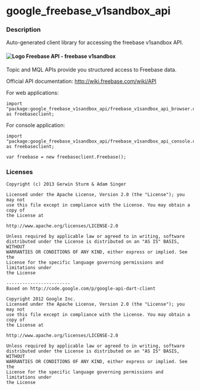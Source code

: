 # google_freebase_v1sandbox_api

### Description

Auto-generated client library for accessing the freebase v1sandbox API.

#### ![Logo](http://www.google.com/images/icons/product/freebase-16.png) Freebase API - freebase v1sandbox

Topic and MQL APIs provide you structured access to Freebase data.

Official API documentation: http://wiki.freebase.com/wiki/API

For web applications:
```
import "package:google_freebase_v1sandbox_api/freebase_v1sandbox_api_browser.dart" as freebaseclient;
```

For console application:
```
import "package:google_freebase_v1sandbox_api/freebase_v1sandbox_api_console.dart" as freebaseclient;
```

```
var freebase = new freebaseclient.Freebase();
```

### Licenses

```
Copyright (c) 2013 Gerwin Sturm & Adam Singer

Licensed under the Apache License, Version 2.0 (the "License"); you may not
use this file except in compliance with the License. You may obtain a copy of
the License at

http://www.apache.org/licenses/LICENSE-2.0

Unless required by applicable law or agreed to in writing, software
distributed under the License is distributed on an "AS IS" BASIS, WITHOUT
WARRANTIES OR CONDITIONS OF ANY KIND, either express or implied. See the
License for the specific language governing permissions and limitations under
the License

------------------------
Based on http://code.google.com/p/google-api-dart-client

Copyright 2012 Google Inc.
Licensed under the Apache License, Version 2.0 (the "License"); you may not
use this file except in compliance with the License. You may obtain a copy of
the License at

http://www.apache.org/licenses/LICENSE-2.0

Unless required by applicable law or agreed to in writing, software
distributed under the License is distributed on an "AS IS" BASIS, WITHOUT
WARRANTIES OR CONDITIONS OF ANY KIND, either express or implied. See the
License for the specific language governing permissions and limitations under
the License

```
